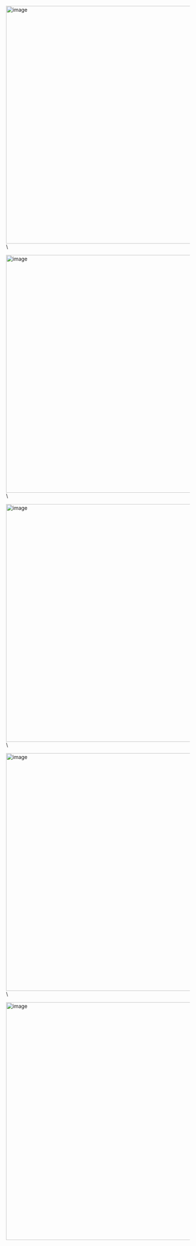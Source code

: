 <img width="650" alt="image" src="https://github.com/user-attachments/assets/a08c17d1-4a0c-4409-877f-c105f51c8cee" />\  


<img width="650" alt="image" src="https://github.com/user-attachments/assets/d552a689-9acf-4581-8f4b-6f1eb80c7481" />\  



<img width="650" alt="image" src="https://github.com/user-attachments/assets/42519043-cf0c-4b07-be71-00fd0df52100" />\  



<img width="650" alt="image" src="https://github.com/user-attachments/assets/d9692ff7-91bf-4f21-80c0-5a21c71ad5ea" />\


<img width="650" alt="image" src="https://github.com/user-attachments/assets/148c03f4-8c56-4286-b6ab-7d69a391d03d" />

